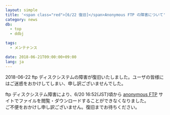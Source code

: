 ```yaml
---
layout: simple
title: '<span class="red">[6/22 復旧]</span>Anonymous FTP の障害について'
category: news
db:
  - top
  - ddbj

tags:
  - メンテナンス

date: 2018-06-21T09:00:00+09:00
lang: ja
---
```


<p class="red">2018-06-22 ftp ディスクシステムの障害が復旧いたしました。ユーザの皆様にはご迷惑をおかけしてしまい、申し訳ございませんでした。</p>

<p>ftp ディスクシステム障害により、6/20 16:52(JST)頃から <a href="ftp://ftp.ddbj.nig.ac.jp/">anonymous FTP</a> サイトでファイルを閲覧・ダウンロードすることができなくなりました。<br>ご不便をおかけし申し訳ございません。復旧までお待ちください。</p>
